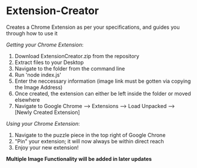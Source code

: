 # Extension-Creator
Creates a Chrome Extension as per your specifications, and guides you through how to use it

*Getting your Chrome Extension*:
1. Download ExtensionCreator.zip from the repository
2. Extract files to your Desktop
3. Navigate to the folder from the command line
4. Run 'node index.js'
5. Enter the neccessary information (image link must be gotten via copying the Image Address)
6. Once created, the extension can either be left inside the folder or moved elsewhere
7. Navigate to Google Chrome --> Extensions --> Load Unpacked --> [Newly Created Extension]

*Using your Chrome Extension*:
1. Navigate to the puzzle piece in the top right of Google Chrone
2. "Pin" your extension; it will now always be within direct reach
3. Enjoy your new extension!


**Multiple Image Functionality will be added in later updates**
